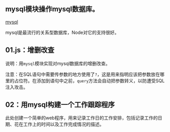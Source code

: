 ## mysql模块操作mysql数据库。

[mysql](https://www.npmjs.com/package/mysql)

mysql是最流行的关系型数据库，Node对它的支持很好。

## 01.js：增删改查

说明：用`mysql`模块实现对mysql数据库的增删改查。

注意：在SQL语句中需要传参数的地方使用了`?`，这是用来指明应该把参数放在哪里的占位符。在添加到语句中之前，`query`方法会自动把参数转义，以防遭受SQL注入攻击。

## 02：用mysql构建一个工作跟踪程序

此处创建一个简单的web程序，用来记录工作日的工作安排，包括记录工作的日期、花在工作上的时间以及工作完成情况的描述。
